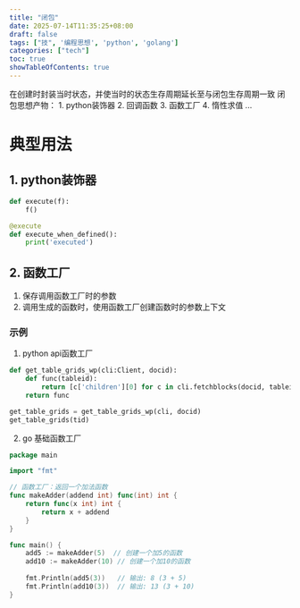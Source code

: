 ```yaml
---
title: "闭包"
date: 2025-07-14T11:35:25+08:00
draft: false
tags: ["技", '编程思想', 'python', 'golang']
categories: ["tech"]
toc: true
showTableOfContents: true
---
```



在创建时封装当时状态，并使当时的状态生存周期延长至与闭包生存周期一致
闭包思想产物：
    1. python装饰器
    2. 回调函数
    3. 函数工厂
    4. 惰性求值
    ...

# 典型用法
## 1. python装饰器
```python
def execute(f):
    f()

@execute
def execute_when_defined():
    print('executed')

```
## 2. 函数工厂
1. 保存调用函数工厂时的参数
2. 调用生成的函数时，使用函数工厂创建函数时的参数上下文
### 示例
1. python api函数工厂
```python
def get_table_grids_wp(cli:Client, docid):
    def func(tableid):
        return [c['children'][0] for c in cli.fetchblocks(docid, tableid)['data']['items']]
    return func

get_table_grids = get_table_grids_wp(cli, docid)
get_table_grids(tid)
```
2. go 基础函数工厂
```go
package main

import "fmt"

// 函数工厂：返回一个加法函数
func makeAdder(addend int) func(int) int {
    return func(x int) int {
        return x + addend
    }
}

func main() {
    add5 := makeAdder(5)  // 创建一个加5的函数
    add10 := makeAdder(10) // 创建一个加10的函数
    
    fmt.Println(add5(3))   // 输出: 8 (3 + 5)
    fmt.Println(add10(3))  // 输出: 13 (3 + 10)
}
```